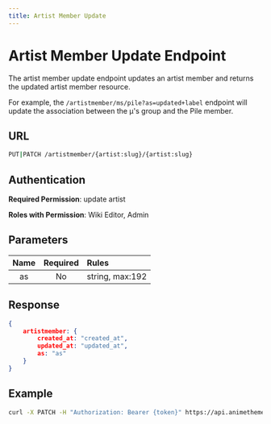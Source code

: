 ```yaml
---
title: Artist Member Update
---
```


# Artist Member Update Endpoint

The artist member update endpoint updates an artist member and returns the updated artist member resource.

For example, the `/artistmember/ms/pile?as=updated+label` endpoint will update the association between the μ's group and the Pile member.

## URL

```sh
PUT|PATCH /artistmember/{artist:slug}/{artist:slug}
```

## Authentication

**Required Permission**: update artist

**Roles with Permission**: Wiki Editor, Admin

## Parameters

| Name        | Required | Rules           |
| :---------: | :------: | :-------------- |
| as          | No       | string, max:192 |

## Response

```json
{
    artistmember: {
        created_at: "created_at",
        updated_at: "updated_at",
        as: "as"
    }
}
```

## Example

```bash
curl -X PATCH -H "Authorization: Bearer {token}" https://api.animethemes.moe/artistmember/
```
